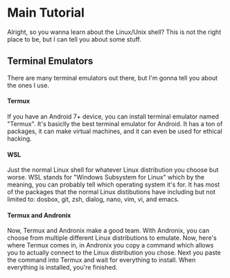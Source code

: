 # Main Tutorial

Alright, so you wanna learn about the Linux/Unix shell? This is not the right place to be, but I can tell you about some stuff.

## Terminal Emulators

There are many terminal emulators out there, but I'm gonna tell you about the ones I use.

#### Termux

If you have an Android 7+ device, you can install terminal emulator named "Termux".
It's basiclly the best terminal emulator for Android. It has a ton of packages, it can make virtual machines, and it can even be used for ethical hacking.

#### WSL

Just the normal Linux shell for whatever Linux distribution you choose but worse. WSL stands for "Windows Subsystem for Linux" which by the meaning, you can probably tell which operating system it's for. It has most of the packages that the normal Linux distibutions have including but not limited to: dosbox, git, zsh, dialog, nano, vim, vi, and emacs.

#### Termux and Andronix

Now, Termux and Andronix make a good team. With Andronix, you can choose from multiple different Linux distributions to emulate. Now, here's where Termux comes in, in Andronix you copy a command which allows you to actually connect to the Linux distribution you chose. Next you paste the command into Termux and wait for everything to install. When everything is installed, you're finished.
